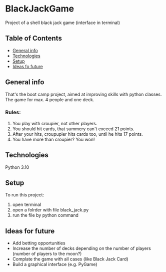 # BlackJackGame
Project of a shell black jack game (interface in terminal)

## Table of Contents
* [General info](#general-info)
* [Technologies](#technologies)
* [Setup](#setup)
* [Ideas fo future](#Ideas-for-future)

## General info
That's the boot camp project, aimed at improving skills with python classes. <br />
The game for max. 4 people and one deck. 

### Rules: 
1. You play with croupier, not other players. 
2. You should hit cards, that summery can't exceed 21 points. 
3. After your hits, croupupier hits cards too, until he hits 17 points. 
4. You have more than croupier? You won!

## Technologies
Python 3.10

## Setup
To run this project: 
1. open terminal
2. open a folrder with file black_jack.py
3. run the file by python command

## Ideas for future
* Add betting opportunities
* Increase the number of decks depending on the number of players (number of players to the moon?)
* Complate the game with all cases (like Black Jack Card)
* Build a graphical interface (e.g. PyGame)
